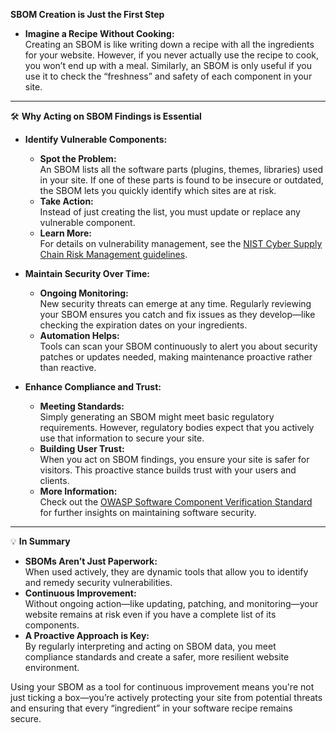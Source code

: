 **SBOM Creation is Just the First Step**

* **Imagine a Recipe Without Cooking:**  
   Creating an SBOM is like writing down a recipe with all the ingredients for your website. However, if you never actually use the recipe to cook, you won’t end up with a meal. Similarly, an SBOM is only useful if you use it to check the “freshness” and safety of each component in your site.

---

🛠 **Why Acting on SBOM Findings is Essential**

* **Identify Vulnerable Components:**

  * **Spot the Problem:**  
     An SBOM lists all the software parts (plugins, themes, libraries) used in your site. If one of these parts is found to be insecure or outdated, the SBOM lets you quickly identify which sites are at risk.  
  * **Take Action:**  
     Instead of just creating the list, you must update or replace any vulnerable component.  
  * **Learn More:**  
     For details on vulnerability management, see the [NIST Cyber Supply Chain Risk Management guidelines](https://csrc.nist.gov/publications/detail/sp/800-161/final).  
      
* **Maintain Security Over Time:**

  * **Ongoing Monitoring:**  
     New security threats can emerge at any time. Regularly reviewing your SBOM ensures you catch and fix issues as they develop—like checking the expiration dates on your ingredients.  
  * **Automation Helps:**  
     Tools can scan your SBOM continuously to alert you about security patches or updates needed, making maintenance proactive rather than reactive.  
      
* **Enhance Compliance and Trust:**

  * **Meeting Standards:**  
     Simply generating an SBOM might meet basic regulatory requirements. However, regulatory bodies expect that you actively use that information to secure your site.  
  * **Building User Trust:**  
     When you act on SBOM findings, you ensure your site is safer for visitors. This proactive stance builds trust with your users and clients.  
  * **More Information:**  
     Check out the [OWASP Software Component Verification Standard](https://owasp.org/www-project-software-component-verification/) for further insights on maintaining software security.

---

💡 **In Summary**

* **SBOMs Aren’t Just Paperwork:**  
   When used actively, they are dynamic tools that allow you to identify and remedy security vulnerabilities.  
* **Continuous Improvement:**  
   Without ongoing action—like updating, patching, and monitoring—your website remains at risk even if you have a complete list of its components.  
* **A Proactive Approach is Key:**  
   By regularly interpreting and acting on SBOM data, you meet compliance standards and create a safer, more resilient website environment.

Using your SBOM as a tool for continuous improvement means you're not just ticking a box—you’re actively protecting your site from potential threats and ensuring that every “ingredient” in your software recipe remains secure.

